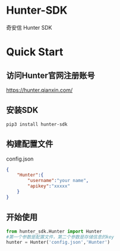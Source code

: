 <!--
 * @Author: 饕餮
 * @Date: 2022-01-21 10:36:35
 * @version: 
 * @LastEditors: 饕餮
 * @LastEditTime: 2022-01-21 11:41:07
 * @Description: README
-->
# Hunter-SDK
奇安信 Hunter SDK

# Quick Start

## 访问Hunter官网注册账号
https://hunter.qianxin.com/

## 安装SDK
```
pip3 install hunter-sdk
```

## 构建配置文件

config.json
```json
{
    "Hunter":{
        "username":"your name",
        "apikey":"xxxxx"
    }
}
```

## 开始使用
```python
from hunter_sdk.Hunter import Hunter
#第一个参数是配置文件，第二个参数是存储信息的key
hunter = Hunter('config.json','Hunter')
```